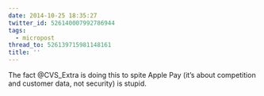 ```yaml
---
date: 2014-10-25 18:35:27
twitter_id: 526140007992786944
tags:
  - micropost
thread_to: 526139715981148161
title: ''
---
```


The fact @CVS_Extra is doing this to spite Apple Pay (it’s about competition and customer data, not security) is stupid.
